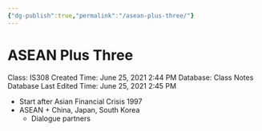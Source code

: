 ```yaml
---
{"dg-publish":true,"permalink":"/asean-plus-three/"}
---
```


# ASEAN Plus Three

Class: IS308
Created Time: June 25, 2021 2:44 PM
Database: Class Notes Database
Last Edited Time: June 25, 2021 2:45 PM

- Start after Asian Financial Crisis 1997
- ASEAN + China, Japan, South Korea
    - Dialogue partners